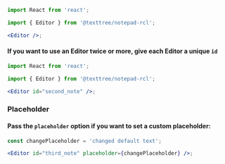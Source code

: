 ```jsx
import React from 'react';

import { Editor } from '@texttree/notepad-rcl';

<Editor />;
```

#### If you want to use an Editor twice or more, give each Editor a unique **`id`**

```jsx
import React from 'react';

import { Editor } from '@texttree/notepad-rcl';

<Editor id="second_note" />;
```

### **Placeholder**

#### Pass the **`placeholder`** option if you want to set a custom placeholder:

```jsx
const changePlaceholder = 'changed default text';

<Editor id="third_note" placeholder={changePlaceholder} />;
```
